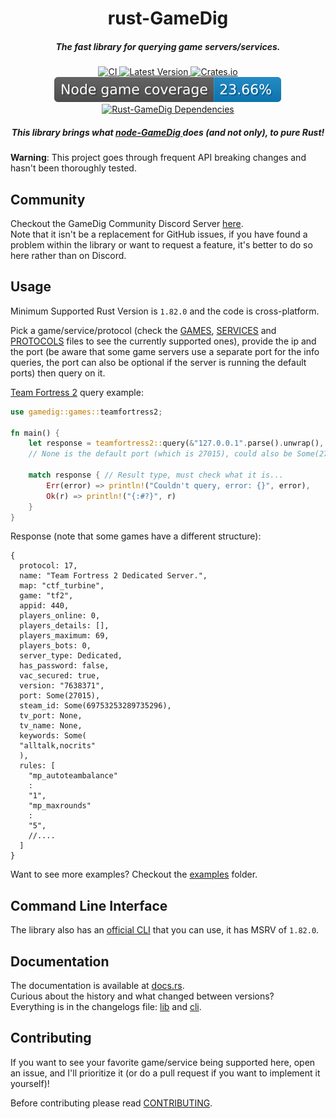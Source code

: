 <h1 align="center">rust-GameDig</h1>

<h5 align="center">The fast library for querying game servers/services.</h5>

<div align="center">
  <a href="https://github.com/gamedig/rust-gamedig/actions">
    <img src="https://github.com/gamedig/rust-gamedig/actions/workflows/ci.yml/badge.svg" alt="CI">
  </a>
  <a href="https://crates.io/crates/gamedig">
    <img src="https://img.shields.io/crates/v/gamedig.svg?color=orange" alt="Latest Version">
  </a>
  <a href="https://crates.io/crates/gamedig">
    <img src="https://img.shields.io/crates/d/gamedig?color=purple" alt="Crates.io">
  </a>
  <a href="https://github.com/gamedig/node-gamedig">
    <img src="https://raw.githubusercontent.com/gamedig/rust-gamedig/main/.github/badges/node.svg" alt="Node-GameDig Game Coverage">
  </a>
  <a href="https://deps.rs/crate/gamedig">
    <img src="https://deps.rs/crate/gamedig/latest/status.svg" alt="Rust-GameDig Dependencies">
  </a>
</div>

<h5 align="center">
  This library brings what
  <a href="https://github.com/gamedig/node-gamedig">
    node-GameDig
  </a>
  does (and not only), to pure Rust!
</h5>

**Warning**: This project goes through frequent API breaking changes and hasn't been thoroughly tested.

## Community

Checkout the GameDig Community Discord Server [here](https://discord.gg/NVCMn3tnxH).  
Note that it isn't be a replacement for GitHub issues, if you have found a problem
within the library or want to request a feature, it's better to do so here rather than
on Discord.

## Usage

Minimum Supported Rust Version is `1.82.0` and the code is cross-platform.

Pick a game/service/protocol (check the [GAMES](GAMES.md), [SERVICES](SERVICES.md) and [PROTOCOLS](PROTOCOLS.md) files
to see the currently supported ones), provide the ip and the port (be aware that some game servers use a separate port
for the info queries, the port can also be optional if the server is running the default ports) then query on it.

[Team Fortress 2](https://store.steampowered.com/app/440/Team_Fortress_2/) query example:

```rust
use gamedig::games::teamfortress2;

fn main() {
    let response = teamfortress2::query(&"127.0.0.1".parse().unwrap(), None);
    // None is the default port (which is 27015), could also be Some(27015)

    match response { // Result type, must check what it is...
        Err(error) => println!("Couldn't query, error: {}", error),
        Ok(r) => println!("{:#?}", r)
    }
}
```

Response (note that some games have a different structure):

```json5
{
  protocol: 17,
  name: "Team Fortress 2 Dedicated Server.",
  map: "ctf_turbine",
  game: "tf2",
  appid: 440,
  players_online: 0,
  players_details: [],
  players_maximum: 69,
  players_bots: 0,
  server_type: Dedicated,
  has_password: false,
  vac_secured: true,
  version: "7638371",
  port: Some(27015),
  steam_id: Some(69753253289735296),
  tv_port: None,
  tv_name: None,
  keywords: Some(
  "alltalk,nocrits"
  ),
  rules: [
    "mp_autoteambalance"
    :
    "1",
    "mp_maxrounds"
    :
    "5",
    //....
  ]
}
```

Want to see more examples? Checkout the [examples](crates/lib/examples) folder.

## Command Line Interface

The library also has an [official CLI](https://crates.io/crates/gamedig_cli) that you can use, it has
MSRV of `1.82.0`.

## Documentation

The documentation is available at [docs.rs](https://docs.rs/gamedig/latest/gamedig/).  
Curious about the history and what changed between versions?  
Everything is in the changelogs file: [lib](crates/lib/CHANGELOG.md) and [cli](crates/lib/CHANGELOG.md).

## Contributing

If you want to see your favorite game/service being supported here, open an issue, and I'll prioritize it (or do a pull
request if you want to implement it yourself)!

Before contributing please read [CONTRIBUTING](CONTRIBUTING.md).
